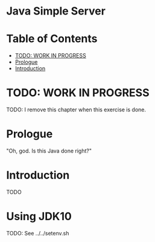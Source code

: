 # Java Simple Server  <!-- omit in toc -->


# Table of Contents  <!-- omit in toc -->
- [TODO: WORK IN PROGRESS](#todo-work-in-progress)
- [Prologue](#prologue)
- [Introduction](#introduction)

# TODO: WORK IN PROGRESS

TODO: I remove this chapter when this exercise is done.

# Prologue

"Oh, god. Is this Java done right?"


# Introduction

TODO


# Using JDK10

TODO: See ../../setenv.sh

